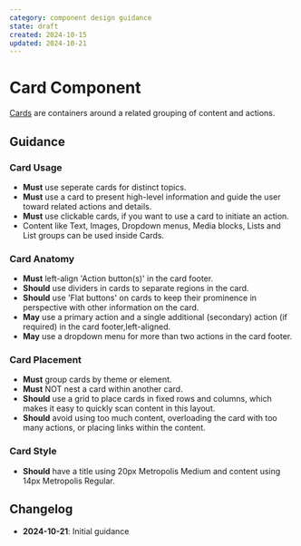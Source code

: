 ```yaml
---
category: component design guidance
state: draft
created: 2024-10-15
updated: 2024-10-21
---
```


# Card Component

[Cards](https://clarity.design/documentation/card) are containers around a related grouping of content and actions.

## Guidance

### Card Usage

- **Must** use seperate cards for distinct topics.
- **Must** use a card to present high-level information and guide the user toward related actions and details.
- **Must** use clickable cards, if you want to use a card to initiate an action.
- Content like Text, Images, Dropdown menus, Media blocks, Lists and List groups can be used inside Cards.

### Card Anatomy

- **Must** left-align 'Action button(s)' in the card footer.
- **Should** use dividers in cards to separate regions in the card.
- **Should** use 'Flat buttons' on cards to keep their prominence in perspective with other information on the card.
- **May** use a primary action and a single additional (secondary) action (if required) in the card footer,left-aligned.
- **May** use a dropdown menu for more than two actions in the card footer.

### Card Placement

- **Must** group cards by theme or element.
- **Must** NOT nest a card within another card.
- **Should** use a grid to place cards in fixed rows and columns, which makes it easy to quickly scan content in this layout.
- **Should** avoid using too much content, overloading the card with too many actions, or placing links within the content.

### Card Style

- **Should** have a title using 20px Metropolis Medium and content using 14px Metropolis Regular.

## Changelog

- **2024-10-21**: Initial guidance
